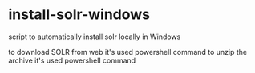 # install-solr-windows
script to automatically install solr locally in Windows

to download SOLR from web it's used powershell command
to unzip the archive it's used powershell command

